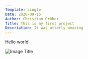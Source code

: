```yaml
---
Template: single
Date: 2020-09-16
Author: Chrisitan Gröber
Title: This is my first project
Description: It was utterly amazing
---
```

Hello world

![Image Title](%assets_url%/pictures/new-york.jpg)

